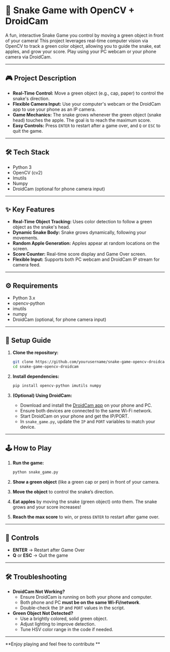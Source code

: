 # 🐍 Snake Game with OpenCV + DroidCam

A fun, interactive Snake Game you control by moving a green object in front of your camera! This project leverages real-time computer vision via OpenCV to track a green color object, allowing you to guide the snake, eat apples, and grow your score. Play using your PC webcam or your phone camera via DroidCam.

---

## 🎮 Project Description

- **Real-Time Control:** Move a green object (e.g., cap, paper) to control the snake's direction.
- **Flexible Camera Input:** Use your computer's webcam or the DroidCam app to use your phone as an IP camera.
- **Game Mechanics:** The snake grows whenever the green object (snake head) touches the apple. The goal is to reach the maximum score.
- **Easy Controls:** Press `ENTER` to restart after a game over, and `Q` or `ESC` to quit the game.

---

## 🛠️ Tech Stack

- Python 3
- OpenCV (cv2)
- Imutils
- Numpy
- DroidCam (optional for phone camera input)

---

## ✨ Key Features

- **Real-Time Object Tracking:** Uses color detection to follow a green object as the snake's head.
- **Dynamic Snake Body:** Snake grows dynamically, following your movements.
- **Random Apple Generation:** Apples appear at random locations on the screen.
- **Score Counter:** Real-time score display and Game Over screen.
- **Flexible Input:** Supports both PC webcam and DroidCam IP stream for camera feed.

---

## ⚙️ Requirements

- Python 3.x
- opencv-python
- imutils
- numpy
- DroidCam (optional, for phone camera input)

---

## 🚀 Setup Guide

1. **Clone the repository:**
   ```bash
   git clone https://github.com/yourusername/snake-game-opencv-droidcam.git
   cd snake-game-opencv-droidcam
   ```

2. **Install dependencies:**
   ```bash
   pip install opencv-python imutils numpy
   ```

3. **(Optional) Using DroidCam:**
   - Download and install the [DroidCam app](https://www.dev47apps.com/) on your phone and PC.
   - Ensure both devices are connected to the same Wi-Fi network.
   - Start DroidCam on your phone and get the IP/PORT.
   - In `snake_game.py`, update the `IP` and `PORT` variables to match your device.

---

## 🕹️ How to Play

1. **Run the game:**
   ```bash
   python snake_game.py
   ```

2. **Show a green object** (like a green cap or pen) in front of your camera.
3. **Move the object** to control the snake’s direction.
4. **Eat apples** by moving the snake (green object) onto them. The snake grows and your score increases!
5. **Reach the max score** to win, or press `ENTER` to restart after game over.

---

## 🎯 Controls

- **ENTER** → Restart after Game Over
- **Q** or **ESC** → Quit the game

---

## 🛠️ Troubleshooting

- **DroidCam Not Working?**
  - Ensure DroidCam is running on both your phone and computer.
  - Both phone and PC **must be on the same Wi-Fi/network**.
  - Double-check the `IP` and `PORT` values in the script.
- **Green Object Not Detected?**
  - Use a brightly colored, solid green object.
  - Adjust lighting to improve detection.
  - Tune HSV color range in the code if needed.

---



**Enjoy playing and feel free to contribute **
